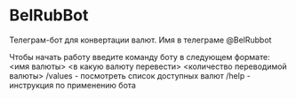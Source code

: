 # BelRubBot
Телеграм-бот для конвертации валют. Имя в телеграме @BelRubbot

Чтобы начать работу введите команду боту в следующем формате:
<имя валюты> <в какую валюту перевести> <количество переводимой валюты>
/values - посмотреть список доступных валют
/help - инструкция по применению бота

